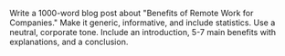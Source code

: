 Write a 1000-word blog post about "Benefits of Remote Work for Companies." Make it generic, informative, and include statistics. Use a neutral, corporate tone. Include an introduction, 5-7 main benefits with explanations, and a conclusion.
